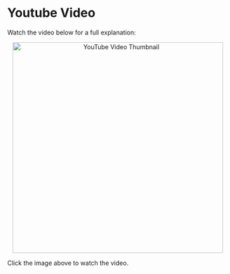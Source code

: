 # Youtube Video
Watch the video below for a full explanation:

<p align="center">
  <a href="https://www.youtube.com/watch?v=gU69d_HD0OY" target="_blank">
    <img src="https://img.youtube.com/vi/gU69d_HD0OY/0.jpg" alt="YouTube Video Thumbnail" width="480" />
  </a>
</p>

Click the image above to watch the video.

